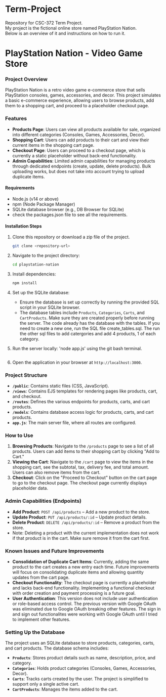 # Term-Project
Repository for CSC-372 Term Project. <br>
My project is the fictional online store named PlayStation Nation. <br>
Below is an overview of it and instructions on how to run it. <br>

# PlayStation Nation - Video Game Store

### Project Overview
PlayStation Nation is a retro video game e-commerce store that sells PlayStation consoles, games, accessories, and decor. This project simulates a basic e-commerce experience, allowing users to browse products, add them to a shopping cart, and proceed to a placeholder checkout page.
### Features
- **Products Page**: Users can view all products available for sale, organized into different categories (Consoles, Games, Accessories, Decor).
- **Shopping Cart**: Users can add products to their cart and view their current items in the shopping cart page.
- **Checkout Page**: Users can proceed to a checkout page, which is currently a static placeholder without back-end functionality.
- **Admin Capabilities**: Limited admin capabilities for managing products through dedicated endpoints (create, update, delete products). Bulk uploading works, but does not take into account trying to upload duplicate items.

#### Requirements
- Node.js (v14 or above)
- npm (Node Package Manager)
- SQLite database browser (e.g., DB Browser for SQLite)
- check the packages.json file to see all the requirements.

#### Installation Steps
1. Clone this repository or download a zip file of the project.
   ```bash
   git clone <repository-url>
   ```

2. Navigate to the project directory:
   ```bash
   cd playstation-nation
   ```

3. Install dependencies:
   ```bash
   npm install
   ```

4. Set up the SQLite database:
   - Ensure the database is set up correctly by running the provided SQL script in your SQLite browser.
   - The database tables include `Products`, `Categories`, `Carts`, and `CartProducts`. Make sure they are created properly before running the server. The code already has the database with the tables. If you need to create a new one, run the SQL file create_tables.sql. The run the other sql files to add catergories and add 4 products, 1 of each category.

5. Run the server locally:
   'node app.js' using the git bash terminal.
   ```

6. Open the application in your browser at `http://localhost:3000`.

### Project Structure
- **`/public`**: Contains static files (CSS, JavaScript).
- **`/views`**: Contains EJS templates for rendering pages like products, cart, and checkout.
- **`/routes`**: Defines the various endpoints for products, carts, and cart products.
- **`/models`**: Contains database access logic for products, carts, and cart products.
- **`app.js`**: The main server file, where all routes are configured.

### How to Use
1. **Browsing Products**: Navigate to the `/products` page to see a list of all products. Users can add items to their shopping cart by clicking "Add to Cart."
2. **Viewing the Cart**: Navigate to the `/cart` page to view the items in the shopping cart, see the subtotal, tax, delivery fee, and total amount. Users can also remove items from the cart.
3. **Checkout**: Click on the "Proceed to Checkout" button on the cart page to go to the checkout page. The checkout page currently displays placeholder data.

### Admin Capabilities (Endpoints)
- **Add Product**: `POST /api/products` – Add a new product to the store. 
- **Update Product**: `PUT /api/products/:id` – Update product details.
- **Delete Product**: `DELETE /api/products/:id` – Remove a product from the store.
- Note: Deleting a product with the current implementation does not work if that product is in the cart. Make sure remove it from the cart first. 

### Known Issues and Future Improvements
- **Consolidation of Duplicate Cart Items**: Currently, adding the same product to the cart creates a new entry each time. Future improvements will focus on consolidating duplicate items and allowing quantity updates from the cart page.
- **Checkout Functionality**: The checkout page is currently a placeholder and lacks back-end functionality. Implementing a functional checkout with order creation and payment processing is a future goal.
- **User Authentication**: This version does not include user authentication or role-based access control. The previous version with Google OAuth was eliminated due to Google OAuth breaking other features. The sign in and sign out functionalites were working with Google OAuth until I tried to implement other features.

### Setting Up the Database
The project uses an SQLite database to store products, categories, carts, and cart products. The database schema includes:
- **`Products`**: Stores product details such as name, description, price, and category.
- **`Categories`**: Holds product categories (Consoles, Games, Accessories, Decor).
- **`Carts`**: Tracks carts created by the user. The project is simplified to support only a single active cart.
- **`CartProducts`**: Manages the items added to the cart.




